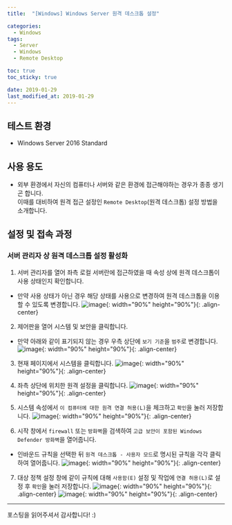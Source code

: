```yaml
---
title:  "[Windows] Windows Server 원격 데스크톱 설정" 

categories:
  - Windows
tags:
  - Server
  - Windows
  - Remote Desktop

toc: true
toc_sticky: true

date: 2019-01-29
last_modified_at: 2019-01-29
---
```


## 테스트 환경
- Windows Server 2016 Standard
  
## 사용 용도
- 외부 환경에서 자신의 컴퓨터나 서버와 같은 환경에 접근해야하는 경우가 종종 생기곤 합니다.  
이때를 대비하여 원격 접근 설정인 `Remote Desktop`(원격 데스크톱) 설정 방법을 소개합니다.
  
## 설정 및 접속 과정
### 서버 관리자 상 원격 데스크톱 설정 활성화
1. 서버 관리자를 열어 좌측 로컬 서버란에 접근하였을 때 속성 상에 원격 데스크톱이 사용 상태인지 확인합니다.
  - 만약 사용 상태가 아닌 경우 해당 상태를 사용으로 변경하여 원격 데스크톱을 이용할 수 있도록 변경합니다.
![image](https://blog.false.kr/assets/image/Post/Windows/Windows-Server-RDP-Setting/1.png){: width="90%" height="90%"}{: .align-center}
  
2. 제어판을 열어 시스템 및 보안을 클릭합니다.
  - 만약 아래와 같이 표기되지 않는 경우 우측 상단에 `보기 기준`을 `범주`로 변경합니다.
![image](https://blog.false.kr/assets/image/Post/Windows/Windows-Server-RDP-Setting/2.png){: width="90%" height="90%"}{: .align-center}

3. 현재 페이지에서 시스템을 클릭합니다.
![image](https://blog.false.kr/assets/image/Post/Windows/Windows-Server-RDP-Setting/3.png){: width="90%" height="90%"}{: .align-center}

4. 좌측 상단에 위치한 원격 설정을 클릭합니다.
![image](https://blog.false.kr/assets/image/Post/Windows/Windows-Server-RDP-Setting/4.png){: width="90%" height="90%"}{: .align-center}

5. 시스템 속성에서 `이 컴퓨터에 대한 원격 연결 허용(L)`을 체크하고 `확인`을 눌러 저장합니다.
![image](https://blog.false.kr/assets/image/Post/Windows/Windows-Server-RDP-Setting/5.png){: width="90%" height="90%"}{: .align-center}

6. 시작 창에서 `firewall` 또는 `방화벽`을 검색하여 `고급 보안이 포함된 Windows Defender 방화벽`을 열어줍니다.
  - 인바운드 규칙을 선택한 뒤 `원격 데스크톱 - 사용자 모드`로 명시된 규칙을 각각 클릭하여 열어줍니다.
![image](https://blog.false.kr/assets/image/Post/Windows/Windows-Server-RDP-Setting/6.png){: width="90%" height="90%"}{: .align-center}

7. 대상 정책 설정 창에 같이 규칙에 대해 `사용함(E)` 설정 및 작업에 `연결 허용(L)`로 설정 후 `확인`을 눌러 저장합니다.
![image](https://blog.false.kr/assets/image/Post/Windows/Windows-Server-RDP-Setting/7.png){: width="90%" height="90%"}{: .align-center}
![image](https://blog.false.kr/assets/image/Post/Windows/Windows-Server-RDP-Setting/8.png){: width="90%" height="90%"}{: .align-center}

---
포스팅을 읽어주셔서 감사합니다! :)

